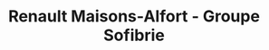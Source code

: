 ---
title: "Renault Maisons-Alfort - Groupe Sofibrie"
url: /maisons-alfort/renault-maisons-alfort-groupe-sofibrie/
shop: voiture
---